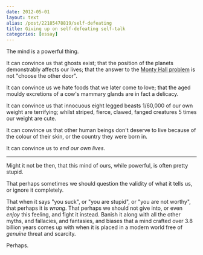 ```yaml
---
date: 2012-05-01
layout: text
alias: /post/22185478819/self-defeating
title: Giving up on self-defeating self-talk
categories: [essay]
---
```


The mind is a powerful thing. 

It can convince us that ghosts exist; that the position of the planets demonstrably affects our lives; that the answer to the [Monty Hall problem](http://en.wikipedia.org/wiki/Monty_Hall_problem) is not "choose the other door". 

It can convince us we hate foods that we later come to love; that the aged mouldy excretions of a cow's mammary glands are in fact a delicacy.

It can convince us that innocuous eight legged beasts 1/60,000 of our own weight are terrifying; whilst striped, fierce, clawed, fanged creatures 5 times our weight are cute.

It can convince us that other human beings don't deserve to live because of the colour of their skin, or the country they were born in.

It can convince us to _end our own lives_.

---

Might it not be then, that this mind of ours, while powerful, is often pretty stupid. 

That perhaps sometimes we should question the validity of what it tells us, or ignore it completely. 

That when it says "you suck", or "you are stupid", or "you are not worthy", that perhaps it is _wrong_. That perhaps we should not give into, or even _enjoy_ this feeling, and fight it instead. Banish it along with all the other myths, and fallacies, and fantasies, and biases that a mind crafted over 3.8 billion years comes up with when it is placed in a modern world free of _genuine_ threat and scarcity.

Perhaps.

